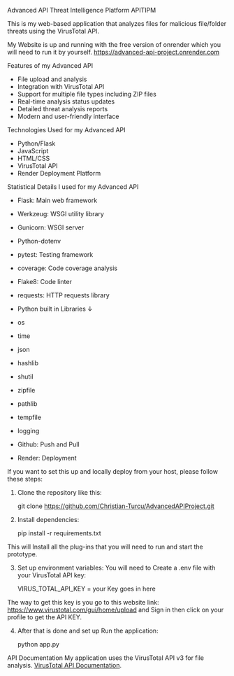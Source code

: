 Advanced API Threat Intelligence Platform APITIPM

This is my web-based application that analyzes files for malicious file/folder threats using the VirusTotal API.

My Website is up and running with the free version of onrender which you will need to run it by yourself.
https://advanced-api-project.onrender.com

Features of my Advanced API
- File upload and analysis
- Integration with VirusTotal API
- Support for multiple file types including ZIP files
- Real-time analysis status updates
- Detailed threat analysis reports
- Modern and user-friendly interface

Technologies Used for my Advanced API
- Python/Flask
- JavaScript
- HTML/CSS
- VirusTotal API
- Render Deployment Platform

Statistical Details I used for my Advanced API
- Flask: Main web framework
- Werkzeug: WSGI utility library
- Gunicorn: WSGI server
- Python-dotenv 
- pytest: Testing framework
- coverage: Code coverage analysis
- Flake8: Code linter
- requests: HTTP requests library
- Python built in Libraries ↓
- os
- time
- json
- hashlib
- shutil
- zipfile
- pathlib
- tempfile
- logging
  
- Github: Push and Pull
- Render: Deployment

If you want to set this up and locally deploy from your host, please follow these steps:
1. Clone the repository like this:
   
   git clone https://github.com/Christian-Turcu/AdvancedAPIProject.git
   

2. Install dependencies:
  
   pip install -r requirements.txt
   
This will Install all the plug-ins that you will need to run and start the prototype.

3. Set up environment variables:
  You will need to Create a .env file with your VirusTotal API key:
   
   VIRUS_TOTAL_API_KEY = your Key goes in here
   
The way to get this key is you go to this website link: https://www.virustotal.com/gui/home/upload and Sign in then click on your profile to get the API KEY.

4. After that is done and set up Run the application:

   python app.py


API Documentation
My application uses the VirusTotal API v3 for file analysis. [VirusTotal API Documentation](https://developers.virustotal.com/reference/overview).
